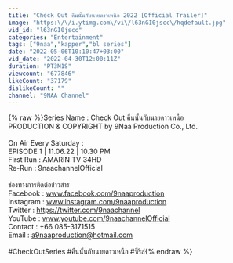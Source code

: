 ```yaml
---
title: "Check Out คืนนั้นกับนายดาวเหนือ 2022 [Official Trailer]"
image: "https:\/\/i.ytimg.com\/vi\/l63nGI0jscc\/hqdefault.jpg"
vid_id: "l63nGI0jscc"
categories: "Entertainment"
tags: ["9naa","kapper","bl series"]
date: "2022-05-06T10:10:47+03:00"
vid_date: "2022-04-30T12:00:11Z"
duration: "PT3M1S"
viewcount: "677846"
likeCount: "37179"
dislikeCount: ""
channel: "9NAA Channel"
---
```

{% raw %}Series Name : Check Out คืนนั้นกับนายดาวเหนือ<br />PRODUCTION &amp; COPYRIGHT by 9Naa Production Co., Ltd.<br /><br />On Air Every Saturday : <br />EPISODE 1 | 11.06.22 | 10.30 PM<br />First Run : AMARIN TV 34HD<br />Re-Run : 9naachannelOfficial<br /><br />ช่องทางการติดต่อข่าวสาร<br />Facebook : www.facebook.com/9naaproduction<br />Instagram : www.instagram.com/9naaproduction<br />Twitter : <a rel="nofollow" target="blank" href="https://twitter.com/9naachannel">https://twitter.com/9naachannel</a><br />YouTube : www.youtube.com/9naachannelOfficial<br />Contact : +66 085-3171515<br />Email : a9naaproduction@hotmail.com<br /><br />#CheckOutSeries  #คืนนั้นกับนายดาวเหนือ #ซีรีส์{% endraw %}
